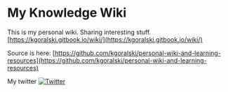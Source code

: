 # My Knowledge Wiki

This is my personal wiki. Sharing interesting stuff. [https://kgoralski.gitbook.io/wiki/](https://kgoralski.gitbook.io/wiki/)

Source is here: [https://github.com/kgoralski/personal-wiki-and-learning-resources](https://github.com/kgoralski/personal-wiki-and-learning-resources)

My twitter [![Twitter](http://i.imgur.com/tXSoThF.png)](https://twitter.com/k_goralski)

